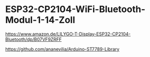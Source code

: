 # ESP32-CP2104-WiFi-Bluetooth-Modul-1-14-Zoll


https://www.amazon.de/LILYGO-T-Display-ESP32-CP2104-Bluetooth/dp/B07VF9ZRFF


https://github.com/ananevilia/Arduino-ST7789-Library


